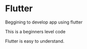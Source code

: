 # Flutter
Beggining to develop app using flutter

This is a beginners level code

Flutter is easy to understand.
